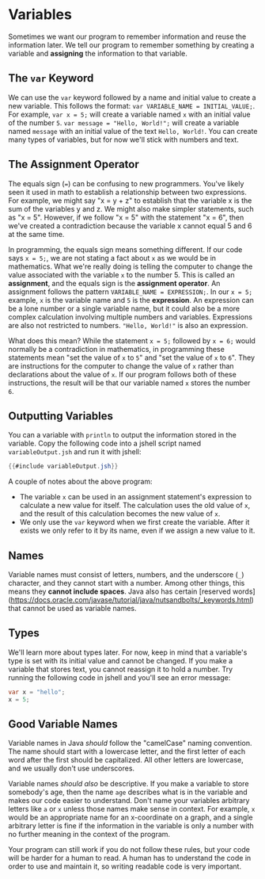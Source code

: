 # Variables

Sometimes we want our program to remember information and reuse the information
later.
We tell our program to remember something by creating a variable and
**assigning** the information to that variable.

## The `var` Keyword

We can use the `var` keyword followed by a name and initial value to create a
new variable.
This follows the format: `var VARIABLE_NAME = INITIAL_VALUE;`.
For example, `var x = 5;` will create a variable named `x` with an initial value
of the number `5`.
`var message = "Hello, World!";` will create a variable named `message` with an
initial value of the text `Hello, World!`.
You can create many types of variables, but for now we'll stick with numbers
and text.

## The Assignment Operator

The equals sign (`=`) can be confusing to new programmers.
You've likely seen it used in math to establish a relationship between two
expressions.
For example, we might say "x = y + z" to establish that the variable x is the
sum of the variables y and z.
We might also make simpler statements, such as "x = 5".
However, if we follow "x = 5" with the statement "x = 6", then we've created a
contradiction because the variable x cannot equal 5 and 6 at the same time.

In programming, the equals sign means something different.
If our code says `x = 5;`, we are not stating a fact about `x` as we would be in
mathematics.
What we're really doing is telling the computer to change the value associated
with the variable `x` to the number 5.
This is called an **assignment**, and the equals sign is the **assignment
operator**.
An assignment follows the pattern `VARIABLE_NAME = EXPRESSION;`.
In our `x = 5;` example, `x` is the variable name and `5` is the **expression**.
An expression can be a lone number or a single variable name, but it could also
be a more complex calculation involving multiple numbers and variables.
Expressions are also not restricted to numbers.
`"Hello, World!"` is also an expression.

What does this mean? While the statement `x = 5;` followed by `x = 6;` would
normally be a contradiction in mathematics, in programming these statements
mean "set the value of `x` to `5`" and "set the value of `x` to `6`".
They are instructions for the computer to change the value of `x` rather than
declarations about the value of `x`.
If our program follows both of these instructions, the result will be that our
variable named `x` stores the number `6`.

## Outputting Variables

You can a variable with `println` to output the information stored in the
variable.
Copy the following code into a jshell script named `variableOutput.jsh` and run
it with jshell:

```java
{{#include variableOutput.jsh}}
```

A couple of notes about the above program:
- The variable `x` can be used in an assignment statement's expression to
calculate a new value for itself. The calculation uses the old value of `x`,
and the result of this calculation becomes the new value of `x`.
- We only use the `var` keyword when we first create the variable. After it
exists we only refer to it by its name, even if we assign a new value to it.

## Names

Variable names must consist of letters, numbers, and the underscore (`_`)
character, and they cannot start with a number. Among other things, this means
they **cannot include spaces**. Java also has certain [reserved words]
(https://docs.oracle.com/javase/tutorial/java/nutsandbolts/_keywords.html)
that cannot be used as variable names.

## Types

We'll learn more about types later. For now, keep in mind that a variable's
type is set with its initial value and cannot be changed. If you make a
variable that stores text, you cannot reassign it to hold a number. Try running
the following code in jshell and you'll see an error message:

```java
var x = "hello";
x = 5;
```

## Good Variable Names

Variable names in Java *should* follow the "camelCase" naming convention. The
name should start with a lowercase letter, and the first letter of each word
after the first should be capitalized. All other letters are lowercase, and we
usually don't use underscores.

Variable names *should also* be descriptive. If you make a variable to store
somebody's age, then the name `age` describes what is in the variable and makes
our code easier to understand. Don't name your variables arbitrary letters like
`a` or `x` unless those names make sense in context. For example, `x` would be
an appropriate name for an x-coordinate on a graph, and a single arbitrary
letter is fine if the information in the variable is only a number with no
further meaning in the context of the program.

Your program can still work if you do not follow these rules, but your code
will be harder for a human to read. A human has to understand the code in order
to use and maintain it, so writing readable code is very important.
